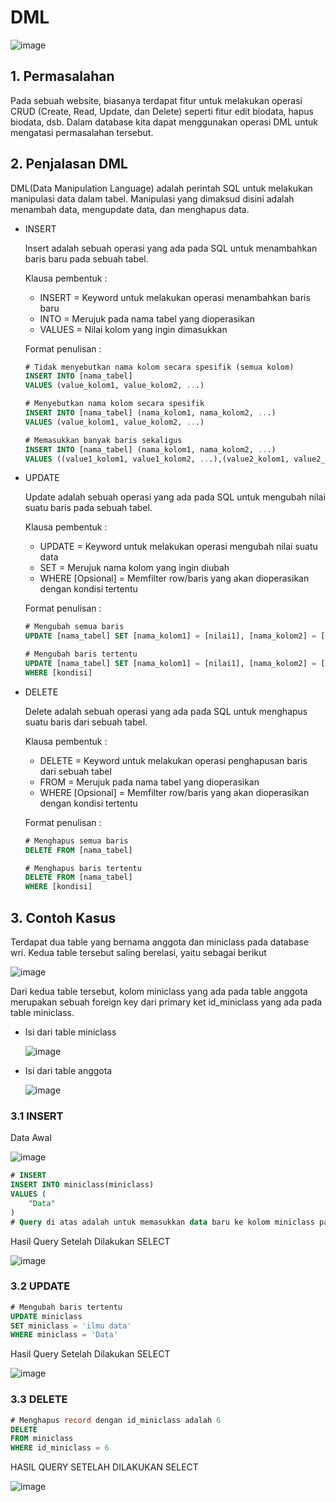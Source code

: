 # DML
![image](img/dmldrl.drawio.png)
## 1. Permasalahan

Pada sebuah website, biasanya terdapat fitur untuk melakukan operasi CRUD (Create, Read, Update, dan Delete) seperti fitur edit biodata, hapus biodata, dsb. Dalam database kita dapat menggunakan operasi DML untuk mengatasi permasalahan tersebut.

## 2. Penjalasan DML

DML(Data Manipulation Language) adalah perintah SQL untuk melakukan manipulasi data dalam tabel. Manipulasi yang dimaksud disini adalah menambah data, mengupdate data, dan menghapus data.

- INSERT 

    Insert adalah sebuah operasi yang ada pada SQL untuk menambahkan baris baru pada sebuah tabel. 

    Klausa pembentuk :
    - INSERT = Keyword untuk melakukan operasi menambahkan baris baru
    - INTO = Merujuk pada nama tabel yang dioperasikan
    - VALUES = Nilai kolom yang ingin dimasukkan

    Format penulisan :
    ```sql
    # Tidak menyebutkan nama kolom secara spesifik (semua kolom)
    INSERT INTO [nama_tabel] 
    VALUES (value_kolom1, value_kolom2, ...)

    # Menyebutkan nama kolom secara spesifik
    INSERT INTO [nama_tabel] (nama_kolom1, nama_kolom2, ...) 
    VALUES (value_kolom1, value_kolom2, ...) 

    # Memasukkan banyak baris sekaligus
    INSERT INTO [nama_tabel] (nama_kolom1, nama_kolom2, ...) 
    VALUES ((value1_kolom1, value1_kolom2, ...),(value2_kolom1, value2_kolom2, ...))
    ```

- UPDATE

    Update adalah sebuah operasi yang ada pada SQL untuk mengubah nilai suatu baris pada sebuah tabel.

    Klausa pembentuk :
    - UPDATE = Keyword untuk melakukan operasi mengubah nilai suatu data
    - SET = Merujuk nama kolom yang ingin diubah
    - WHERE [Opsional] = Memfilter row/baris yang akan dioperasikan dengan kondisi tertentu

    Format penulisan :
    ```sql
    # Mengubah semua baris
    UPDATE [nama_tabel] SET [nama_kolom1] = [nilai1], [nama_kolom2] = [nilai2], ...

    # Mengubah baris tertentu
    UPDATE [nama_tabel] SET [nama_kolom1] = [nilai1], [nama_kolom2] = [nilai2], ... 
    WHERE [kondisi] 
    ```

- DELETE

    Delete adalah sebuah operasi yang ada pada SQL untuk menghapus suatu baris dari sebuah tabel.

    Klausa pembentuk :
    - DELETE = Keyword untuk melakukan operasi penghapusan baris dari sebuah tabel
    - FROM = Merujuk pada nama tabel yang dioperasikan
    - WHERE [Opsional] = Memfilter row/baris yang akan dioperasikan dengan kondisi tertentu

    Format penulisan :

    ```sql
    # Menghapus semua baris
    DELETE FROM [nama_tabel] 

    # Menghapus baris tertentu
    DELETE FROM [nama_tabel] 
    WHERE [kondisi]
    ```

## 3. Contoh Kasus
Terdapat dua table yang bernama anggota dan miniclass pada database wri. Kedua table tersebut saling berelasi, yaitu sebagai berikut

![image](img/designer.png)

Dari kedua table tersebut, kolom miniclass yang ada pada table anggota merupakan sebuah foreign key dari primary ket id_miniclass yang ada pada table miniclass. 

- Isi dari table miniclass

    ![image](img/miniclass.png)

- Isi dari table anggota

    ![image](img/anggota.png)

### 3.1 INSERT

Data Awal

![image](img/miniclass.png)

```sql
# INSERT
INSERT INTO miniclass(miniclass)
VALUES (
    "Data"
)
# Query di atas adalah untuk memasukkan data baru ke kolom miniclass pada table miniclass
```

Hasil Query Setelah Dilakukan SELECT

![image](img/QUERY6.png)

### 3.2 UPDATE

```sql
# Mengubah baris tertentu
UPDATE miniclass 
SET miniclass = 'ilmu data'
WHERE miniclass = 'Data'
```

Hasil Query Setelah Dilakukan SELECT

![image](img/QUERY7.png)

### 3.3 DELETE

```sql
# Menghapus record dengan id_miniclass adalah 6
DELETE 
FROM miniclass
WHERE id_miniclass = 6
```

HASIL QUERY SETELAH DILAKUKAN SELECT

![image](img/miniclass.png)